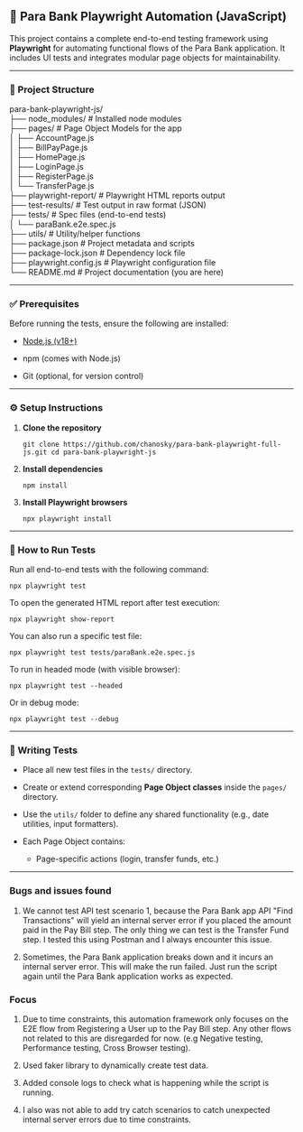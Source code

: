 ## 📘 Para Bank Playwright Automation (JavaScript)

This project contains a complete end-to-end testing framework using **Playwright** for automating functional flows of the Para Bank application. It includes UI tests and integrates modular page objects for maintainability.

----------

### 📁 Project Structure

para-bank-playwright-js/  
├── node_modules/ # Installed node modules  
├── pages/ # Page Object Models for the app  
│ ├── AccountPage.js  
│ ├── BillPayPage.js  
│ ├── HomePage.js  
│ ├── LoginPage.js  
│ ├── RegisterPage.js  
│ └── TransferPage.js  
├── playwright-report/ # Playwright HTML reports output  
├── test-results/ # Test output in raw format (JSON)  
├── tests/ # Spec files (end-to-end tests)  
│ └── paraBank.e2e.spec.js  
├── utils/ # Utility/helper functions  
├── package.json # Project metadata and scripts  
├── package-lock.json # Dependency lock file  
├── playwright.config.js # Playwright configuration file  
└── README.md # Project documentation (you are here)

----------

### ✅ Prerequisites

Before running the tests, ensure the following are installed:

-   [Node.js (v18+)](https://nodejs.org/)
    
-   npm (comes with Node.js)
    
-   Git (optional, for version control)
    

----------

### ⚙️ Setup Instructions

1.  **Clone the repository**

    `git clone https://github.com/chanosky/para-bank-playwright-full-js.git cd para-bank-playwright-js` 
    
2.  **Install dependencies**
    
    `npm install` 
    
3.  **Install Playwright browsers**
    
    `npx playwright install` 
    

----------

### 🚀 How to Run Tests

Run all end-to-end tests with the following command:

`npx playwright test` 

To open the generated HTML report after test execution:

`npx playwright show-report` 

You can also run a specific test file:

`npx playwright test tests/paraBank.e2e.spec.js` 

To run in headed mode (with visible browser):

`npx playwright test --headed` 

Or in debug mode:

`npx playwright test --debug` 

----------

### 🧪 Writing Tests

-   Place all new test files in the `tests/` directory.
    
-   Create or extend corresponding **Page Object classes** inside the `pages/` directory.
    
-   Use the `utils/` folder to define any shared functionality (e.g., date utilities, input formatters).
    
-   Each Page Object contains:
    
    -   Page-specific actions (login, transfer funds, etc.)
    
----------

### Bugs and issues found

1.  We cannot test API test scenario 1, because the Para Bank app API "Find Transactions" will yield an internal server error if you placed the amount paid in the Pay Bill step. The only thing we can test is the Transfer Fund step. I tested this using Postman and I always encounter this issue.

2. Sometimes, the Para Bank application breaks down and it incurs an internal server error. This will make the run failed. Just run the script again until the Para Bank application works as expected.

### Focus

1. Due to time constraints, this automation framework only focuses on the E2E flow from Registering a User up to the Pay Bill step. Any other flows not related to this are disregarded for now. (e.g Negative testing, Performance testing, Cross Browser testing).

2. Used faker library to dynamically create test data.

3. Added console logs to check what is happening while the script is running.

4. I also was not able to add try catch scenarios to catch unexpected internal server errors due to time constraints.

